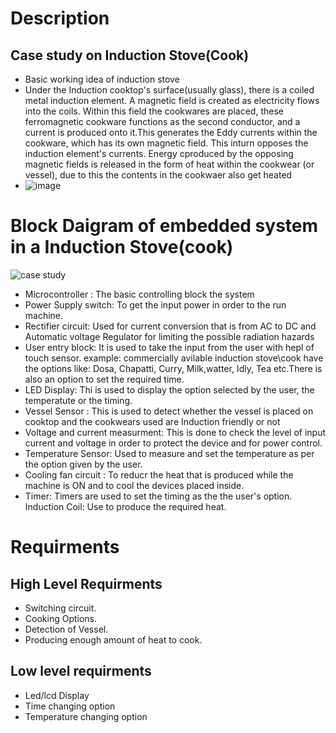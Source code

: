 # Description
## Case study on Induction Stove(Cook)
* Basic working idea of induction stove
* Under the Induction cooktop's surface(usually glass), there is a coiled metal induction element. A magnetic field is created as electricity flows into the coils. Within this field the cookwares are placed, these  ferromagnetic cookware functions as the second conductor, and a current is produced onto it.This generates the Eddy currents  within the cookware, which has its own magnetic field. This inturn opposes the induction element's currents. Energy cproduced by the opposing magnetic fields is released in the form of heat within the cookwear (or vessel), due to this the contents in the cookwaer also get heated
* ![image](https://user-images.githubusercontent.com/98839182/154834427-2dbd9ed1-419b-43fd-90ad-0e2458991bde.PNG)




# Block Daigram of embedded system in a Induction Stove(cook)
![case study](https://user-images.githubusercontent.com/98839182/154834134-520da511-49fd-406a-82b2-adc671a01ce6.PNG)



* Microcontroller : The basic controlling block the system
* Power Supply switch: To get the input power in order to the run machine.
* Rectifier circuit: Used for current conversion that is from AC to DC and Automatic voltage Regulator for limiting the possible  radiation hazards
* User entry block: It is used to take the input from the user with hepl of touch sensor. example: commercially avilable induction stove\cook have the options like: Dosa, Chapatti, Curry, Milk,watter, Idly, Tea etc.There is also an option to set the required time.
* LED Display: Thi is used to display the option selected by the user, the temperatute or the timing.
* Vessel Sensor : This is used to detect whether the  vessel is placed on cooktop and the cookwears  used are Induction friendly or not
* Voltage and current measurment: This is done to check the level of input current and voltage in order to protect the device and for power control.
* Temperature Sensor: Used to measure and set the temperature as per the option given by the user.
* Cooling fan  circuit : To reducr the heat that is produced while the machine is ON and to cool the devices placed inside.
* Timer: Timers are used to set the timing as the the user's option.
Induction Coil: Use to produce the required heat.

# Requirments
## High Level Requirments
* Switching circuit.
* Cooking Options.
* Detection of Vessel.
* Producing enough amount of heat to cook.

 
 ## Low level requirments
 * Led/lcd  Display
 * Time changing option
 * Temperature changing option


